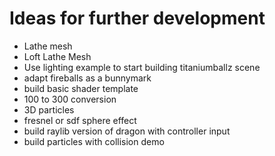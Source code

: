 # Ideas for further development

* Lathe mesh
* Loft Lathe Mesh
* Use lighting example to start building titaniumballz scene
* adapt fireballs as a bunnymark
* build basic shader template
* 100 to 300 conversion
* 3D particles
* fresnel or sdf sphere effect
* build raylib version of dragon with controller input
* build particles with collision demo
